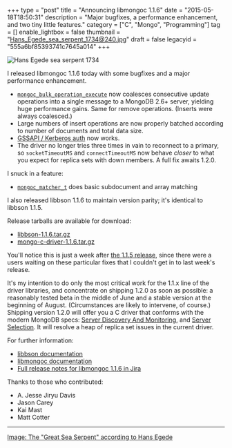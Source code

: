 +++
type = "post"
title = "Announcing libmongoc 1.1.6"
date = "2015-05-18T18:50:31"
description = "Major bugfixes, a performance enhancement, and two tiny little features."
category = ["C", "Mongo", "Programming"]
tag = []
enable_lightbox = false
thumbnail = "Hans_Egede_sea_serpent_1734@240.jpg"
draft = false
legacyid = "555a6bf85393741c7645a014"
+++

<p><img style="display:block; margin-left:auto; margin-right:auto;" src="Hans_Egede_sea_serpent_1734.jpg" alt="Hans Egede sea serpent 1734" title="Hans Egede sea serpent 1734" /></p>
<p>I released libmongoc 1.1.6 today with some bugfixes and a major performance enhancement.</p>
<ul>
<li><a href="http://api.mongodb.org/c/current/mongoc_bulk_operation_execute.html"><code>mongoc_bulk_operation_execute</code></a> now coalesces consecutive update operations
  into a single message to a MongoDB 2.6+ server, yielding huge performance
  gains. Same for remove operations. (Inserts were always coalesced.)</li>
<li>Large numbers of insert operations are now properly batched according to
  number of documents and total data size.</li>
<li><a href="http://api.mongodb.org/c/current/authentication.html#kerberos">GSSAPI / Kerberos auth</a> now works.</li>
<li>The driver no longer tries three times in vain to reconnect to a primary,
  so <code>socketTimeoutMS</code> and <code>connectTimeoutMS</code> now behave <em>closer</em> to what you
  expect for replica sets with down members. A full fix awaits 1.2.0.</li>
</ul>
<p>I snuck in a feature:</p>
<ul>
<li><a href="http://api.mongodb.org/c/current/mongoc_matcher_t.html"><code>mongoc_matcher_t</code></a> does basic subdocument and array matching</li>
</ul>
<p>I also released libbson 1.1.6 to maintain version parity; it's identical to libbson 1.1.5.</p>
<p>Release tarballs are available for download:</p>
<ul>
<li><a href="https://github.com/mongodb/libbson/releases/download/1.1.6/libbson-1.1.6.tar.gz">libbson-1.1.6.tar.gz</a></li>
<li><a href="https://github.com/mongodb/mongo-c-driver/releases/download/1.1.6/mongo-c-driver-1.1.6.tar.gz">mongo-c-driver-1.1.6.tar.gz</a></li>
</ul>
<p>You'll notice this is just a week after <a href="/blog/announcing-libbson-and-libmongoc-1-1-5/">the 1.1.5 release</a>, since there were a users waiting on these particular fixes that I couldn't get in to last week's release.</p>
<p>It's my intention to do only the most critical work for the 1.1.x line of the driver libraries, and concentrate on shipping 1.2.0 as soon as possible: a reasonably tested beta in the middle of June and a stable version at the beginning of August. (Circumstances are likely to intervene, of course.) Shipping version 1.2.0 will offer you a C driver that conforms with the modern MongoDB specs: <a href="http://www.mongodb.com/blog/post/server-discovery-and-monitoring-next-generation-mongodb-drivers">Server Discovery And Monitoring</a>, and <a href="http://www.mongodb.com/blog/post/server-selection-next-generation-mongodb-drivers">Server Selection</a>. It will resolve a heap of replica set issues in the current driver.</p>
<p>For further information:</p>
<ul>
<li><a href="https://api.mongodb.org/libbson/current/">libbson documentation</a></li>
<li><a href="http://api.mongodb.org/c/current/">libmongoc documentation</a></li>
<li><a href="https://jira.mongodb.org/secure/ReleaseNote.jspa?projectId=10030&amp;version=15434">Full release notes for libmongoc 1.1.6 in Jira</a></li>
</ul>
<p>Thanks to those who contributed:</p>
<ul>
<li>A. Jesse Jiryu Davis</li>
<li>Jason Carey</li>
<li>Kai Mast</li>
<li>Matt Cotter</li>
</ul>
<hr />
<p><a href="http://en.wikipedia.org/wiki/File:Hans_Egede_1734_sea_serpent.jpg">Image: The "Great Sea Serpent" according to Hans Egede</a></p>
